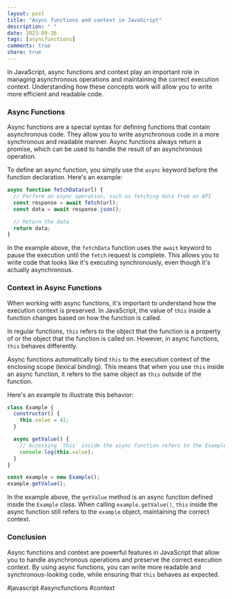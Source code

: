 ```yaml
---
layout: post
title: "Async functions and context in JavaScript"
description: " "
date: 2023-09-26
tags: [asyncfunctions]
comments: true
share: true
---
```


In JavaScript, async functions and context play an important role in managing asynchronous operations and maintaining the correct execution context. Understanding how these concepts work will allow you to write more efficient and readable code.

### Async Functions

Async functions are a special syntax for defining functions that contain asynchronous code. They allow you to write asynchronous code in a more synchronous and readable manner. Async functions always return a promise, which can be used to handle the result of an asynchronous operation.

To define an async function, you simply use the `async` keyword before the function declaration. Here's an example:

```javascript
async function fetchData(url) {
  // Perform an async operation, such as fetching data from an API
  const response = await fetch(url);
  const data = await response.json();

  // Return the data
  return data;
}
```

In the example above, the `fetchData` function uses the `await` keyword to pause the execution until the `fetch` request is complete. This allows you to write code that looks like it's executing synchronously, even though it's actually asynchronous.

### Context in Async Functions

When working with async functions, it's important to understand how the execution context is preserved. In JavaScript, the value of `this` inside a function changes based on how the function is called.

In regular functions, `this` refers to the object that the function is a property of or the object that the function is called on. However, in async functions, `this` behaves differently.

Async functions automatically bind `this` to the execution context of the enclosing scope (lexical binding). This means that when you use `this` inside an async function, it refers to the same object as `this` outside of the function.

Here's an example to illustrate this behavior:

```javascript
class Example {
  constructor() {
    this.value = 42;
  }

  async getValue() {
    // Accessing `this` inside the async function refers to the Example object
    console.log(this.value);
  }
}

const example = new Example();
example.getValue();
```

In the example above, the `getValue` method is an async function defined inside the `Example` class. When calling `example.getValue()`, `this` inside the async function still refers to the `example` object, maintaining the correct context.

### Conclusion

Async functions and context are powerful features in JavaScript that allow you to handle asynchronous operations and preserve the correct execution context. By using async functions, you can write more readable and synchronous-looking code, while ensuring that `this` behaves as expected.

#javascript #asyncfunctions #context
